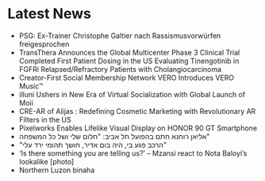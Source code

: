 # Latest News
-  PSG: Ex-Trainer Christophe Galtier nach Rassismusvorwürfen freigesprochen
-  TransThera Announces the Global Multicenter Phase 3 Clinical Trial Completed First Patient Dosing in the US Evaluating Tinengotinib in FGFRi Relapsed/Refractory Patients with Cholangiocarcinoma
-  Creator-First Social Membership Network VERO Introduces VERO Music™
-  illuni Ushers in New Era of Virtual Socialization with Global Launch of Moii
-  CRE-AR of Alijas : Redefining Cosmetic Marketing with Revolutionary AR Filters in the US
-  Pixelworks Enables Lifelike Visual Display on HONOR 90 GT Smartphone
-  אליאן רוחנא חתם בהפועל תל אביב: "חלום שלי ושל כל המשפחה"
-  "הרכב פגע בי, היה בום אדיר, חושך תהומי ירד עלי"
-  ‘Is there something you are telling us?’ – Mzansi react to Nota Baloyi’s lookalike [photo]
-  Northern Luzon binaha
